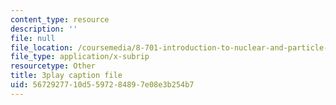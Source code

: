 ```yaml
---
content_type: resource
description: ''
file: null
file_location: /coursemedia/8-701-introduction-to-nuclear-and-particle-physics-fall-2020/5672927710d5597284897e08e3b254b7_8-HU6SwL9jo.vtt
file_type: application/x-subrip
resourcetype: Other
title: 3play caption file
uid: 56729277-10d5-5972-8489-7e08e3b254b7
---
```

